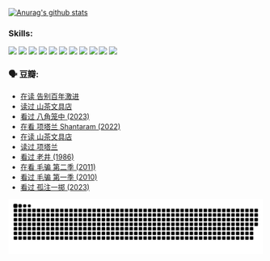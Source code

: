 
[![Anurag's github stats](https://github-readme-stats.vercel.app/api?username=w940853815)](https://github.com/anuraghazra/github-readme-stats)

### Skills:

<code><img height="32" src="https://cdn.jsdelivr.net/npm/simple-icons@v5/icons/python.svg"></code>
<code><img height="32" src="https://cdn.jsdelivr.net/npm/simple-icons@v5/icons/javascript.svg"></code>
<code><img height="32" src="https://cdn.jsdelivr.net/npm/simple-icons@v5/icons/django.svg"></code>
<code><img height="32" src="https://cdn.jsdelivr.net/npm/simple-icons@v5/icons/flask.svg"></code>
<code><img height="32" src="https://cdn.jsdelivr.net/npm/simple-icons@v5/icons/vuetify.svg"></code>
<code><img height="32" src="https://cdn.jsdelivr.net/npm/simple-icons@v5/icons/git.svg"></code>
<code><img height="32" src="https://cdn.jsdelivr.net/npm/simple-icons@v5/icons/docker.svg"></code>
<code><img height="32" src="https://cdn.jsdelivr.net/npm/simple-icons@v5/icons/postgresql.svg"></code>
<code><img height="32" src="https://cdn.jsdelivr.net/npm/simple-icons@v5/icons/elasticsearch.svg"></code>
<code><img height="32" src="https://cdn.jsdelivr.net/npm/simple-icons@v5/icons/macos.svg"></code>
<code><img height="32" src="https://cdn.jsdelivr.net/npm/simple-icons@v5/icons/linux.svg"></code>

### 🗣 豆瓣:

<!-- DOUBAN-ACTIVITIES:START -->
- [在读 告别百年激进](https://www.douban.com/people/136069238/status/4374953075/?_i=95862581)
- [读过 山茶文具店](https://www.douban.com/people/136069238/status/4374952154/?_i=95862581)
- [看过 八角笼中‎ (2023)](https://www.douban.com/people/136069238/status/4367541707/?_i=95862581)
- [在看 项塔兰 Shantaram‎ (2022)](https://www.douban.com/people/136069238/status/4365497032/?_i=95862581)
- [在读 山茶文具店](https://www.douban.com/people/136069238/status/4364620725/?_i=95862581)
- [读过 项塔兰](https://www.douban.com/people/136069238/status/4364620288/?_i=95862581)
- [看过 老井‎ (1986)](https://www.douban.com/people/136069238/status/4362366672/?_i=95862581)
- [在看 毛骗 第二季‎ (2011)](https://www.douban.com/people/136069238/status/4355752869/?_i=95862581)
- [看过 毛骗 第一季‎ (2010)](https://www.douban.com/people/136069238/status/4355752667/?_i=95862581)
- [看过 孤注一掷‎ (2023)](https://www.douban.com/people/136069238/status/4354774568/?_i=95862581)
<!-- DOUBAN-ACTIVITIES:END -->


![Snake animation](https://raw.githubusercontent.com/w940853815/w940853815/output/github-contribution-grid-snake.svg)

<!--
**w940853815/w940853815** is a ✨ _special_ ✨ repository because its `README.md` (this file) appears on your GitHub profile.

Here are some ideas to get you started:

- 🔭 I’m currently working on ...
- 🌱 I’m currently learning ...
- 👯 I’m looking to collaborate on ...
- 🤔 I’m looking for help with ...
- 💬 Ask me about ...
- 📫 How to reach me: ...
- 😄 Pronouns: ...
- ⚡ Fun fact: ...
-->
